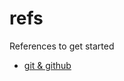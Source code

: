 # refs
References to get started 

- [git & github](https://github.com/nan-ci/refs/blob/master/git.md)
